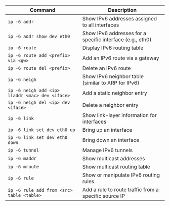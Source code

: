 | Command                                         | Description                                                |
|-------------------------------------------------|------------------------------------------------------------|
| `ip -6 addr`                                    | Show IPv6 addresses assigned to all interfaces             |
| `ip -6 addr show dev eth0`                      | Show IPv6 addresses for a specific interface (e.g., eth0)  |
| `ip -6 route`                                   | Display IPv6 routing table                                 |
| `ip -6 route add <prefix> via <gw>`             | Add an IPv6 route via a gateway                            |
| `ip -6 route del <prefix>`                      | Delete an IPv6 route                                       |
| `ip -6 neigh`                                   | Show IPv6 neighbor table (similar to ARP for IPv6)         |
| `ip -6 neigh add <ip> lladdr <mac> dev <iface>` | Add a static neighbor entry                                |
| `ip -6 neigh del <ip> dev <iface>`              | Delete a neighbor entry                                    |
| `ip -6 link`                                    | Show link-layer information for interfaces                 |
| `ip -6 link set dev eth0 up`                    | Bring up an interface                                      |
| `ip -6 link set dev eth0 down`                  | Bring down an interface                                    |
| `ip -6 tunnel`                                  | Manage IPv6 tunnels                                        |
| `ip -6 maddr`                                   | Show multicast addresses                                   |
| `ip -6 mroute`                                  | Show multicast routing table                               |
| `ip -6 rule`                                    | Show or manipulate IPv6 routing rules                      |
| `ip -6 rule add from <src> table <table>`       | Add a rule to route traffic from a specific source IP      |